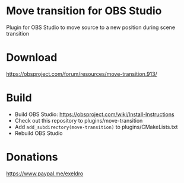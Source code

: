 # Move transition for OBS Studio

Plugin for OBS Studio to move source to a new position during scene transition

# Download
https://obsproject.com/forum/resources/move-transition.913/

# Build
- Build OBS Studio: https://obsproject.com/wiki/Install-Instructions
- Check out this repository to plugins/move-transition
- Add `add_subdirectory(move-transition)` to plugins/CMakeLists.txt
- Rebuild OBS Studio

# Donations
https://www.paypal.me/exeldro
